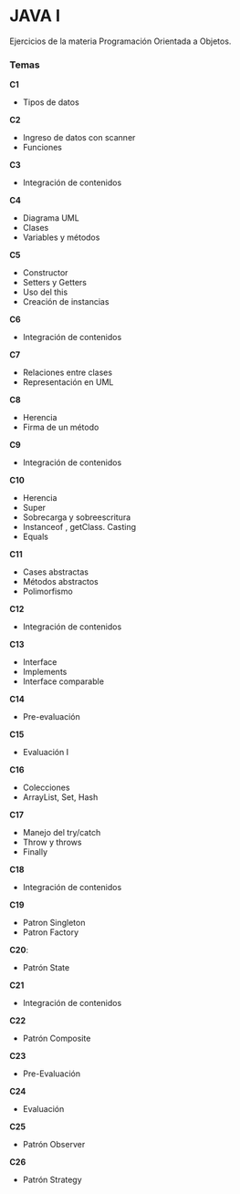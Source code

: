 
# JAVA I

Ejercicios de la materia Programación Orientada a Objetos.

### Temas

**C1** 
- Tipos de datos

**C2**
- Ingreso de datos con scanner
- Funciones

**C3**
- Integración de contenidos

**C4**
- Diagrama UML
- Clases
- Variables y métodos

**C5**
- Constructor
- Setters y Getters
- Uso del this
- Creación de instancias

**C6**
- Integración de contenidos

**C7**
- Relaciones entre clases
- Representación en UML

**C8**
- Herencia
- Firma de un método

**C9**
- Integración de contenidos

**C10**
- Herencia
- Super
- Sobrecarga y sobreescritura
- Instanceof , getClass. Casting
- Equals

**C11**
- Cases abstractas
- Métodos abstractos
- Polimorfismo

**C12**
- Integración de contenidos

**C13**
- Interface
- Implements
- Interface comparable

**C14**
- Pre-evaluación

**C15** 
- Evaluación I

**C16**
- Colecciones
- ArrayList, Set, Hash

**C17**
- Manejo del try/catch
- Throw y throws
- Finally

**C18**
- Integración de contenidos

**C19**
- Patron Singleton
- Patron Factory

**C20**: 
- Patrón State

**C21**
- Integración de contenidos

**C22**
- Patrón Composite

**C23**
- Pre-Evaluación

**C24**
- Evaluación

**C25**
- Patrón Observer

**C26**
- Patrón Strategy